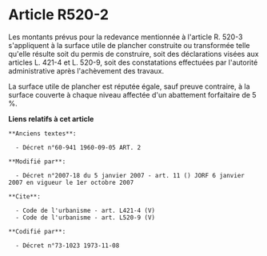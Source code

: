 # Article R520-2

Les montants prévus pour la redevance mentionnée à l'article R. 520-3 s'appliquent à la surface utile de plancher construite
ou transformée telle qu'elle résulte soit du permis de construire, soit des déclarations visées aux articles L. 421-4 et L.
520-9, soit des constatations effectuées par l'autorité administrative après l'achèvement des travaux. 

La surface utile de plancher est réputée égale, sauf preuve contraire, à la surface couverte à chaque niveau affectée d'un
abattement forfaitaire de 5 %.

**Liens relatifs à cet article**

	**Anciens textes**:

	  - Décret n°60-941 1960-09-05 ART. 2

	**Modifié par**:

	  - Décret n°2007-18 du 5 janvier 2007 - art. 11 () JORF 6 janvier 2007 en vigueur le 1er octobre 2007

	**Cite**:

	  - Code de l'urbanisme - art. L421-4 (V)
	  - Code de l'urbanisme - art. L520-9 (V)

	**Codifié par**:

	  - Décret n°73-1023 1973-11-08
